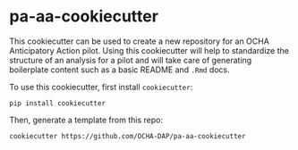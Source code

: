 # pa-aa-cookiecutter

This cookiecutter can be used to create a new repository for
an OCHA Anticipatory Action pilot. Using this cookiecutter
will help to standardize the structure of an analysis for a
pilot and will take care of generating boilerplate content
such as a basic README and `.Rmd` docs.

To use this cookiecutter, first install `cookiecutter`:

```
pip install cookiecutter
```

Then, generate a template from this repo:

```
cookiecutter https://github.com/OCHA-DAP/pa-aa-cookiecutter
```
